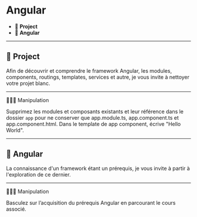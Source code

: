 # Angular

*  🔖 **Project**
*  🔖 **Angular**

___

## 📑 Project

Afin de découvrir et comprendre le framework Angular, les modules, components, routings, templates, services et autre, je vous invite à nettoyer votre projet blanc.

___

👨🏻‍💻 Manipulation

Supprimez les modules et composants existants et leur référence dans le dossier `app` pour ne conserver que app.module.ts, app.component.ts et app.component.html. Dans le template de app component, écrive "Hello World".

___

## 📑 Angular

La connaissance d'un framework étant un prérequis, je vous invite à partir à l'exploration de ce dernier.

___

👨🏻‍💻 Manipulation

Basculez sur l’acquisition du prérequis Angular en parcourant le cours associé.